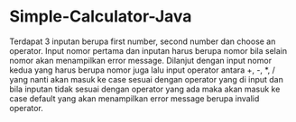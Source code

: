 # Simple-Calculator-Java
Terdapat 3 inputan berupa first number, second number dan choose an operator.
Input nomor pertama dan inputan harus berupa nomor bila selain nomor akan menampilkan error message. Dilanjut dengan input nomor kedua yang harus berupa nomor juga
lalu input operator antara  +, -, *, / yang nanti akan masuk ke case sesuai dengan operator yang di input dan bila inputan tidak sesuai dengan operator yang ada
maka akan masuk ke case default yang akan menampilkan error message berupa invalid operator.
